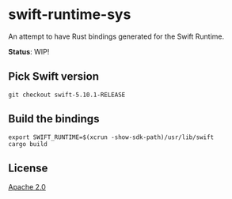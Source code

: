 # swift-runtime-sys

An attempt to have Rust bindings generated for the Swift Runtime.

**Status**: WIP!

## Pick Swift version

```shell
git checkout swift-5.10.1-RELEASE
```

## Build the bindings

```shell
export SWIFT_RUNTIME=$(xcrun -show-sdk-path)/usr/lib/swift
cargo build
```

## License

[Apache 2.0](/LICENSE)